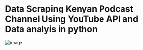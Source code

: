 # Data Scraping Kenyan Podcast Channel Using YouTube API and Data analyis in python
![image](https://github.com/user-attachments/assets/913c268b-4234-416e-8b31-772a0cf6590c)

